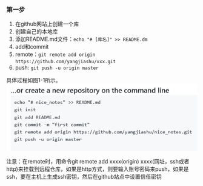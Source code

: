 ### 第一步
1. 在github网站上创建一个库
2. 创建自己的本地库
3. 添加README.md文件：`echo "# [库名]" >> README.dm`
4. add和commit
5. remote：`git remote add origin https://github.com/yangjiashu/xxx.git`
6. push: `git push -u origin master`

具体过程如图1-1所示。
![使用git的第一步](./images/img1-1.png)

注意：在remote时，用命令git remote add xxxx(origin) xxxx(网址，ssh或者http)来挂载到远程仓库，如果是http方式，则要输入账号密码来push，如果是ssh，要在主机上生成ssh密钥，然后在github站点中设置信任密钥